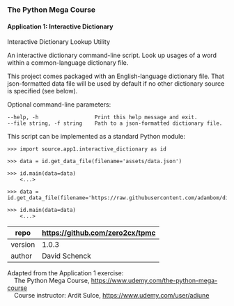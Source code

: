 ### The Python Mega Course

#### Application 1: Interactive Dictionary

Interactive Dictionary Lookup Utility

An interactive dictionary command-line script. Look up usages of a word
within a common-language dictionary file.
 
This project comes packaged with an English-language dictionary file.
That json-formatted data file will be used by default if no other
dictionary source is specified (see below).   

Optional command-line parameters:

    --help, -h                  Print this help message and exit.
    --file string, -f string    Path to a json-formatted dictionary file.
    
This script can be implemented as a standard Python module:

    >>> import source.app1.interactive_dictionary as id
    
    >>> data = id.get_data_file(filename='assets/data.json')
    
    >>> id.main(data=data)
        <...>
        
    >>> data = id.get_data_file(filename='https://raw.githubusercontent.com/adambom/dictionary/master/dictionary.json')
    
    >>> id.main(data=data)
        <...>

repo | https://github.com/zero2cx/tpmc
--- | --- 
version | 1.0.3
author | David Schenck

Adapted from the Application 1 exercise:<br>
 &nbsp; &nbsp; The Python Mega Course, https://www.udemy.com/the-python-mega-course<br>
 &nbsp; &nbsp; Course instructor: Ardit Sulce, https://www.udemy.com/user/adiune<br>
